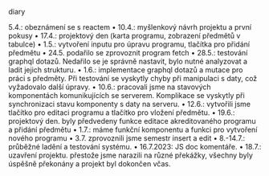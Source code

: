 diary

5.4.: obeznámení se s reactem
	•	10.4.: myšlenkový návrh projektu a první pokusy
	•	17.4.: projektový den (karta programu, zobrazení předmětů v tabulce)
	•	1.5.: vytvoření inputu pro úpravu programu, tlačítka pro přidání předmětu
	•	24.5. podařilo se zprovoznit program fetch 
	•	28.5.: testování graphql dotazů. Nedařilo se je správně nastavit, bylo nutné analyzovat a ladit jejich strukturu.
	•	1.6.: implementace graphql dotazů a mutace pro práci s předměty. Při testování se vyskytly chyby při manipulaci s daty, což vyžadovalo další úpravy.
	•	10.6.: pracovali jsme na stavových komponentách komunikujících se serverem. Komplikace se vyskytly při synchronizaci stavu komponenty s daty na serveru.
	•	12.6.: vytvořili jsme tlačítko pro editaci programu a tlačítko pro vložení předmětu.
	•	19.6.: projektový den. byly předvedeny funkce editace akreditovaného programu a přidání předmětu
	•	1.7.: máme funkční komponentu a funkci pro vytvoření nového programu
	•	3.7. zprovoznili jsme semestr insert a edit
	•	8.-14.7.: průběžné ladění a testování systému.
	•	16.7.2023: JS doc komentáře.
	•	18.7.: uzavření projektu. přestože jsme narazili na různé překážky, všechny byly úspěšně překonány a projekt byl dokončen včas.
